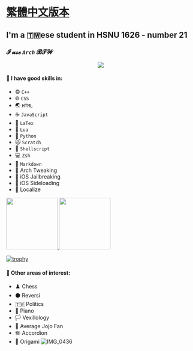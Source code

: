 # [繁體中文版本](https://github.com/olivertzeng/olivertzeng/blob/main/README-zh_TW.md)

## I'm a 🇹🇼ese student in HSNU 1626 - number 21
### **𝓘 𝓾𝓼𝓮 *`Arch`* 𝓑𝓣𝓦**
<p align="center">
<a href="https://skillicons.dev">
<img
src="https://skillicons.dev/icons?i=apple,arch,bash,cpp,css,discord,git,github,gitlab,html,instagram,js,latex,linux,lua,md,neovim,py,stackoverflow,twitter" />
</a>
</p>

#### 🤹 I have good skills in:
* ©️ `C++`
* 🌐 `CSS`
* 🌏 `HTML`
* ☕️ `JavaScript`
* 📎 `LaTex`
* 🌙 `Lua`
* 🐍 `Python`
* 🐱 `Scratch`
* 🐚 `Shellscript`
* 💻 `Zsh`
* 📝 `Markdown`
* 🐧 Arch Tweaking
* 🔐 iOS Jailbreaking
* 📲 iOS Sideloading
* 🔄 Localize

<a href="https://github.com/olivertzeng">
<img height="137px" src="https://github-readme-stats.vercel.app/api?username=olivertzeng&theme=gruvbox" />

<a href="https://github.com/olivertzeng">
<img height="137px" src="https://github-readme-stats.vercel.app/api/top-langs?username=olivertzeng&theme=gruvbox" />

[![trophy](https://github-profile-trophy.vercel.app/?username=ryo-ma&theme=onedark)](https://github.com/ryo-ma/github-profile-trophy)
#### 🔬 Other areas of interest:
* ♟️ Chess
* ⚫️ Reversi
* 🇹🇼 Politics
* 🎹 Piano
* 🏳️ Vexillology
* 💮 Average Jojo Fan
* 🪗 Accordion
* 📄 Origami
![IMG_0436](https://github.com/olivertzeng/olivertzeng/assets/86348833/094e21c8-e2fc-4c79-bbb9-5b8d9c283ad7)

